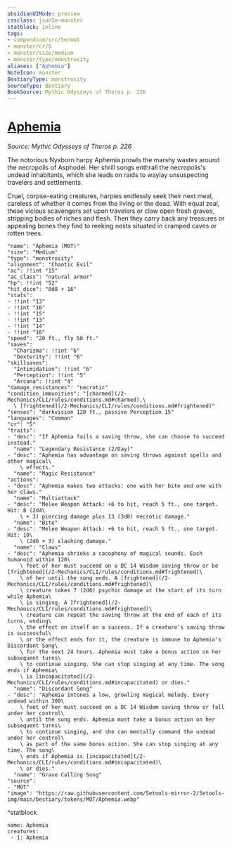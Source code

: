 ```yaml
---
obsidianUIMode: preview
cssclass: json5e-monster
statblock: inline
tags:
- compendium/src/5e/mot
- monster/cr/5
- monster/size/medium
- monster/type/monstrosity
aliases: ["Aphemia"]
NoteIcon: monster
BestiaryType: monstrosity
SourceType: Bestiary
BookSource: Mythic Odysseys of Theros p. 226
---
```

# [Aphemia](2-Mechanics\CLI\bestiary\monstrosity/aphemia-mot.md)
*Source: Mythic Odysseys of Theros p. 226*  

The notorious Nyxborn harpy Aphemia prowls the marshy wastes around the necropolis of Asphodel. Her shrill songs enthrall the necropolis's undead inhabitants, which she leads on raids to waylay unsuspecting travelers and settlements.

Cruel, corpse-eating creatures, harpies endlessly seek their next meal, careless of whether it comes from the living or the dead. With equal zeal, these vicious scavengers set upon travelers or claw open fresh graves, stripping bodies of riches and flesh. Then they carry back any treasures or appealing bones they find to reeking nests situated in cramped caves or rotten trees.

```statblock
"name": "Aphemia (MOT)"
"size": "Medium"
"type": "monstrosity"
"alignment": "Chaotic Evil"
"ac": !!int "15"
"ac_class": "natural armor"
"hp": !!int "52"
"hit_dice": "8d8 + 16"
"stats":
- !!int "13"
- !!int "16"
- !!int "15"
- !!int "13"
- !!int "14"
- !!int "16"
"speed": "20 ft., fly 50 ft."
"saves":
  "Charisma": !!int "6"
  "Dexterity": !!int "6"
"skillsaves":
  "Intimidation": !!int "6"
  "Perception": !!int "5"
  "Arcana": !!int "4"
"damage_resistances": "necrotic"
"condition_immunities": "[charmed](/2-Mechanics/CLI/rules/conditions.md#charmed),\
  \ [frightened](/2-Mechanics/CLI/rules/conditions.md#frightened)"
"senses": "darkvision 120 ft., passive Perception 15"
"languages": "Common"
"cr": "5"
"traits":
- "desc": "If Aphemia fails a saving throw, she can choose to succeed instead."
  "name": "Legendary Resistance (2/Day)"
- "desc": "Aphemia has advantage on saving throws against spells and other magical\
    \ effects."
  "name": "Magic Resistance"
"actions":
- "desc": "Aphemia makes two attacks: one with her bite and one with her claws."
  "name": "Multiattack"
- "desc": "Melee Weapon Attack: +6 to hit, reach 5 ft., one target. Hit: 8 (2d4\
    \ + 3) piercing damage plus 13 (3d8) necrotic damage."
  "name": "Bite"
- "desc": "Melee Weapon Attack: +6 to hit, reach 5 ft., one target. Hit: 10\
    \ (2d6 + 3) slashing damage."
  "name": "Claws"
- "desc": "Aphemia shrieks a cacophony of magical sounds. Each humanoid within 120\
    \ feet of her must succeed on a DC 14 Wisdom saving throw or be [frightened](/2-Mechanics/CLI/rules/conditions.md#frightened)\
    \ of her until the song ends. A [frightened](/2-Mechanics/CLI/rules/conditions.md#frightened)\
    \ creature takes 7 (2d6) psychic damage at the start of its turn while Aphemia\
    \ is singing. A [frightened](/2-Mechanics/CLI/rules/conditions.md#frightened)\
    \ creature can repeat the saving throw at the end of each of its turns, ending\
    \ the effect on itself on a success. If a creature's saving throw is successful\
    \ or the effect ends for it, the creature is immune to Aphemia's Discordant Song\
    \ for the next 24 hours. Aphemia must take a bonus action on her subsequent turns\
    \ to continue singing. She can stop singing at any time. The song ends if Aphemia\
    \ is [incapacitated](/2-Mechanics/CLI/rules/conditions.md#incapacitated) or dies."
  "name": "Discordant Song"
- "desc": "Aphemia intones a low, growling magical melody. Every undead within 300\
    \ feet of her must succeed on a DC 14 Wisdom saving throw or fall under her control\
    \ until the song ends. Aphemia must take a bonus action on her subsequent turns\
    \ to continue singing, and she can mentally command the undead under her control\
    \ as part of the same bonus action. She can stop singing at any time. The song\
    \ ends if Aphemia is [incapacitated](/2-Mechanics/CLI/rules/conditions.md#incapacitated)\
    \ or dies."
  "name": "Grave Calling Song"
"source":
- "MOT"
"image": "https://raw.githubusercontent.com/5etools-mirror-2/5etools-img/main/bestiary/tokens/MOT/Aphemia.webp"
```
^statblock

```encounter-table
name: Aphemia
creatures:
 - 1: Aphemia
```